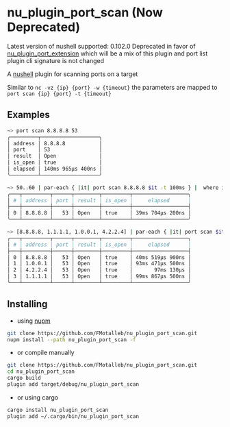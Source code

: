 # nu_plugin_port_scan (Now Deprecated)

Latest version of nushell supported: 0.102.0
Deprecated in favor of [nu_plugin_port_extension](https://github.com/FMotalleb/nu_plugin_port_extension.git)
which will be a mix of this plugin and port list plugin
cli signature is not changed

A [nushell](https://www.nushell.sh/) plugin for scanning ports on a target

Similar to `nc -vz {ip} {port} -w {timeout}` the parameters are mapped to `port scan {ip} {port} -t {timeout}`

## Examples

```bash
~> port scan 8.8.8.8 53
╭─────────┬───────────────────╮
│ address │ 8.8.8.8           │
│ port    │ 53                │
│ result  │ Open              │
│ is_open │ true              │
│ elapsed │ 140ms 965µs 400ns │
╰─────────┴───────────────────╯
```

```bash
~> 50..60 | par-each { |it| port scan 8.8.8.8 $it -t 100ms } |  where is_open | collect { $in }
╭───┬─────────┬──────┬────────┬─────────┬──────────────────╮
│ # │ address │ port │ result │ is_open │     elapsed      │
├───┼─────────┼──────┼────────┼─────────┼──────────────────┤
│ 0 │ 8.8.8.8 │   53 │ Open   │ true    │ 39ms 704µs 200ns │
╰───┴─────────┴──────┴────────┴─────────┴──────────────────╯
```

```bash
~> [8.8.8.8, 1.1.1.1, 1.0.0.1, 4.2.2.4] | par-each { |it| port scan $it 53 -t 1sec } |  where is_open | collect { $in } | sort-by elapsed
╭───┬─────────┬──────┬────────┬─────────┬──────────────────╮
│ # │ address │ port │ result │ is_open │     elapsed      │
├───┼─────────┼──────┼────────┼─────────┼──────────────────┤
│ 0 │ 8.8.8.8 │   53 │ Open   │ true    │ 40ms 519µs 900ns │
│ 1 │ 1.0.0.1 │   53 │ Open   │ true    │ 93ms 471µs 500ns │
│ 2 │ 4.2.2.4 │   53 │ Open   │ true    │       97ms 130µs │
│ 3 │ 1.1.1.1 │   53 │ Open   │ true    │ 99ms 867µs 500ns │
╰───┴─────────┴──────┴────────┴─────────┴──────────────────╯
```

## Installing

* using [nupm](https://github.com/nushell/nupm)

```bash
git clone https://github.com/FMotalleb/nu_plugin_port_scan.git
nupm install --path nu_plugin_port_scan -f
```

* or compile manually

```bash
git clone https://github.com/FMotalleb/nu_plugin_port_scan.git
cd nu_plugin_port_scan
cargo build
plugin add target/debug/nu_plugin_port_scan
```

* or using cargo

```bash
cargo install nu_plugin_port_scan
plugin add ~/.cargo/bin/nu_plugin_port_scan
```
